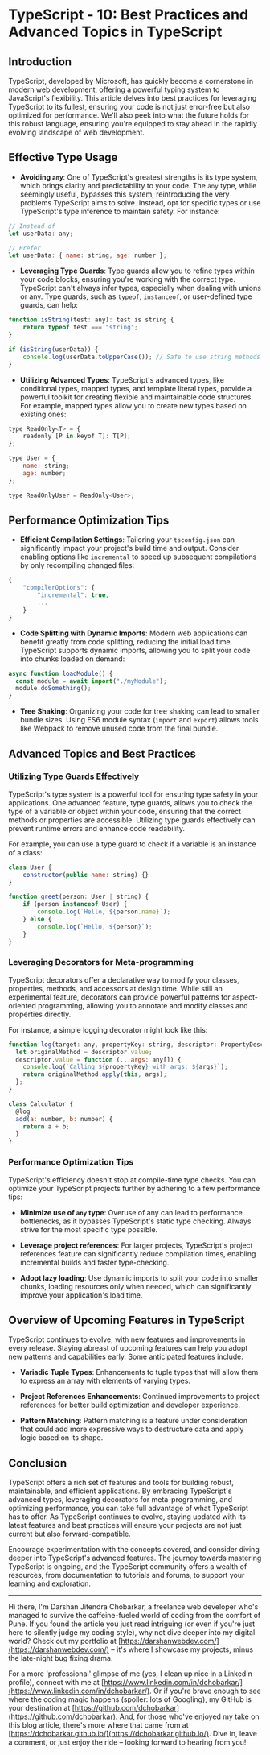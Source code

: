 # TypeScript - 10: Best Practices and Advanced Topics in TypeScript

## Introduction

TypeScript, developed by Microsoft, has quickly become a cornerstone in modern web development, offering a powerful typing system to JavaScript's flexibility. This article delves into best practices for leveraging TypeScript to its fullest, ensuring your code is not just error-free but also optimized for performance. We'll also peek into what the future holds for this robust language, ensuring you're equipped to stay ahead in the rapidly evolving landscape of web development.

## Effective Type Usage

- **Avoiding `any`**: One of TypeScript's greatest strengths is its type system, which brings clarity and predictability to your code. The `any` type, while seemingly useful, bypasses this system, reintroducing the very problems TypeScript aims to solve. Instead, opt for specific types or use TypeScript's type inference to maintain safety. For instance:

```jsx
// Instead of
let userData: any;

// Prefer
let userData: { name: string, age: number };
```

- **Leveraging Type Guards**: Type guards allow you to refine types within your code blocks, ensuring you're working with the correct type. TypeScript can't always infer types, especially when dealing with unions or any. Type guards, such as `typeof`, `instanceof`, or user-defined type guards, can help:

```jsx
function isString(test: any): test is string {
    return typeof test === "string";
}

if (isString(userData)) {
    console.log(userData.toUpperCase()); // Safe to use string methods
}
```

- **Utilizing Advanced Types**: TypeScript's advanced types, like conditional types, mapped types, and template literal types, provide a powerful toolkit for creating flexible and maintainable code structures. For example, mapped types allow you to create new types based on existing ones:

```jsx
type ReadOnly<T> = {
    readonly [P in keyof T]: T[P];
};

type User = {
    name: string;
    age: number;
};

type ReadOnlyUser = ReadOnly<User>;
```

## Performance Optimization Tips

- **Efficient Compilation Settings**: Tailoring your `tsconfig.json` can significantly impact your project's build time and output. Consider enabling options like `incremental` to speed up subsequent compilations by only recompiling changed files:

```jsx
{
    "compilerOptions": {
        "incremental": true,
        ...
    }
}
```

- **Code Splitting with Dynamic Imports**: Modern web applications can benefit greatly from code splitting, reducing the initial load time. TypeScript supports dynamic imports, allowing you to split your code into chunks loaded on demand:

```jsx
async function loadModule() {
  const module = await import("./myModule");
  module.doSomething();
}
```

- **Tree Shaking**: Organizing your code for tree shaking can lead to smaller bundle sizes. Using ES6 module syntax (`import` and `export`) allows tools like Webpack to remove unused code from the final bundle.

## Advanced Topics and Best Practices

### Utilizing Type Guards Effectively

TypeScript's type system is a powerful tool for ensuring type safety in your applications. One advanced feature, type guards, allows you to check the type of a variable or object within your code, ensuring that the correct methods or properties are accessible. Utilizing type guards effectively can prevent runtime errors and enhance code readability.

For example, you can use a type guard to check if a variable is an instance of a class:

```jsx
class User {
    constructor(public name: string) {}
}

function greet(person: User | string) {
    if (person instanceof User) {
        console.log(`Hello, ${person.name}`);
    } else {
        console.log(`Hello, ${person}`);
    }
}
```

### Leveraging Decorators for Meta-programming

TypeScript decorators offer a declarative way to modify your classes, properties, methods, and accessors at design time. While still an experimental feature, decorators can provide powerful patterns for aspect-oriented programming, allowing you to annotate and modify classes and properties directly.

For instance, a simple logging decorator might look like this:

```jsx
function log(target: any, propertyKey: string, descriptor: PropertyDescriptor) {
  let originalMethod = descriptor.value;
  descriptor.value = function (...args: any[]) {
    console.log(`Calling ${propertyKey} with args: ${args}`);
    return originalMethod.apply(this, args);
  };
}

class Calculator {
  @log
  add(a: number, b: number) {
    return a + b;
  }
}
```

### Performance Optimization Tips

TypeScript's efficiency doesn't stop at compile-time type checks. You can optimize your TypeScript projects further by adhering to a few performance tips:

- **Minimize use of `any` type**: Overuse of any can lead to performance bottlenecks, as it bypasses TypeScript's static type checking. Always strive for the most specific type possible.

- **Leverage project references**: For larger projects, TypeScript's project references feature can significantly reduce compilation times, enabling incremental builds and faster type-checking.

- **Adopt lazy loading**: Use dynamic imports to split your code into smaller chunks, loading resources only when needed, which can significantly improve your application's load time.

## Overview of Upcoming Features in TypeScript

TypeScript continues to evolve, with new features and improvements in every release. Staying abreast of upcoming features can help you adopt new patterns and capabilities early. Some anticipated features include:

- **Variadic Tuple Types**: Enhancements to tuple types that will allow them to express an array with elements of varying types.

- **Project References Enhancements**: Continued improvements to project references for better build optimization and developer experience.

- **Pattern Matching**: Pattern matching is a feature under consideration that could add more expressive ways to destructure data and apply logic based on its shape.

## Conclusion

TypeScript offers a rich set of features and tools for building robust, maintainable, and efficient applications. By embracing TypeScript's advanced types, leveraging decorators for meta-programming, and optimizing performance, you can take full advantage of what TypeScript has to offer. As TypeScript continues to evolve, staying updated with its latest features and best practices will ensure your projects are not just current but also forward-compatible.

Encourage experimentation with the concepts covered, and consider diving deeper into TypeScript's advanced features. The journey towards mastering TypeScript is ongoing, and the TypeScript community offers a wealth of resources, from documentation to tutorials and forums, to support your learning and exploration.

---

Hi there, I'm Darshan Jitendra Chobarkar, a freelance web developer who's managed to survive the caffeine-fueled world of coding from the comfort of Pune. If you found the article you just read intriguing (or even if you're just here to silently judge my coding style), why not dive deeper into my digital world? Check out my portfolio at [https://darshanwebdev.com/](https://darshanwebdev.com/) – it's where I showcase my projects, minus the late-night bug fixing drama.

For a more 'professional' glimpse of me (yes, I clean up nice in a LinkedIn profile), connect with me at [https://www.linkedin.com/in/dchobarkar/](https://www.linkedin.com/in/dchobarkar/). Or if you're brave enough to see where the coding magic happens (spoiler: lots of Googling), my GitHub is your destination at [https://github.com/dchobarkar](https://github.com/dchobarkar). And, for those who've enjoyed my take on this blog article, there's more where that came from at [https://dchobarkar.github.io/](https://dchobarkar.github.io/). Dive in, leave a comment, or just enjoy the ride – looking forward to hearing from you!
